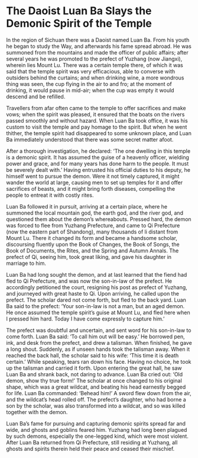 # The Daoist Luan Ba Slays the Demonic Spirit of the Temple

In the region of Sichuan there was a Daoist named Luan Ba. From his youth he began to study the Way, and afterwards his fame spread abroad. He was summoned from the mountains and made the officer of public affairs; after several years he was promoted to the prefect of Yuzhang (now Jiangxi), wherein lies Mount Lu. There was a certain temple there, of which it was said that the temple spirit was very efficacious, able to converse with outsiders behind the curtains; and when drinking wine, a more wondrous thing was seen, the cup flying in the air to and fro; at the moment of drinking, it would pause in mid-air; when the cup was empty it would descend and be refilled.

Travellers from afar often came to the temple to offer sacrifices and make vows; when the spirit was pleased, it ensured that the boats on the rivers passed smoothly and without hazard. When Luan Ba took office, it was his custom to visit the temple and pay homage to the spirit. But when he went thither, the temple spirit had disappeared to some unknown place, and Luan Ba immediately understood that there was some secret matter afoot.

After a thorough investigation, he declared: ‘The one dwelling in this temple is a demonic spirit. It has assumed the guise of a heavenly officer, wielding power and grace, and for many years has done harm to the people. It must be severely dealt with.’ Having entrusted his official duties to his deputy, he himself went to pursue the demon. Were it not timely captured, it might wander the world at large, causing men to set up temples for it and offer sacrifices of beasts, and it might bring forth diseases, compelling the people to entreat it with costly rites.

Luan Ba followed it in pursuit, arriving at a certain place, where he summoned the local mountain god, the earth god, and the river god, and questioned them about the demon’s whereabouts. Pressed hard, the demon was forced to flee from Yuzhang Prefecture, and came to Qi Prefecture (now the eastern part of Shandong), many thousands of li distant from Mount Lu. There it changed its form and became a handsome scholar, discoursing fluently upon the Book of Changes, the Book of Songs, the Book of Documents, the Rites, and the Spring and Autumn Annals. The prefect of Qi, seeing him, took great liking, and gave his daughter in marriage to him.

Luan Ba had long sought the demon, and at last learned that the fiend had fled to Qi Prefecture, and was now the son-in-law of the prefect. He accordingly petitioned the court, resigning his post as prefect of Yuzhang, and journeyed with great haste to Qi. Upon arriving, he called upon the prefect. The scholar dared not come forth, but fled to the back yard. Luan Ba said to the prefect: ‘Your son-in-law is not a man, but an aged demon. He once assumed the temple spirit’s guise at Mount Lu, and fled here when I pressed him hard. Today I have come expressly to capture him.’

The prefect was doubtful and uncertain, and sent word for his son-in-law to come forth. Luan Ba said: ‘To call him out will be easy.’ He borrowed pen, ink, and desk from the prefect, and drew a talisman. When finished, he gave a long shout. Suddenly, as if unseen hands took the talisman away. When it reached the back hall, the scholar said to his wife: ‘This time it is death certain.’ While speaking, tears ran down his face. Having no choice, he took up the talisman and carried it forth. Upon entering the great hall, he saw Luan Ba and shrank back, not daring to advance. Luan Ba cried out: ‘Old demon, show thy true form!’ The scholar at once changed to his original shape, which was a great wildcat, and beating his head earnestly begged for life. Luan Ba commanded: ‘Behead him!’ A sword flew down from the air, and the wildcat’s head rolled off. The prefect’s daughter, who had borne a son by the scholar, was also transformed into a wildcat, and so was killed together with the demon.

Luan Ba’s fame for pursuing and capturing demonic spirits spread far and wide, and ghosts and goblins feared him. Yuzhang had long been plagued by such demons, especially the one-legged kind, which were most violent. After Luan Ba returned from Qi Prefecture, still residing at Yuzhang, all ghosts and spirits therein held their peace and ceased their mischief.

